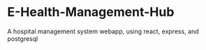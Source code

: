 # E-Health-Management-Hub
A hospital management system webapp, using react, express, and postgresql
